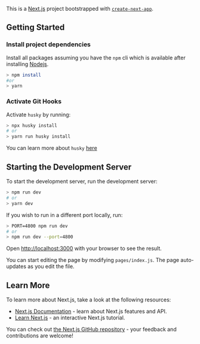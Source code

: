 This is a [Next.js](https://nextjs.org/) project bootstrapped with [`create-next-app`](https://github.com/vercel/next.js/tree/canary/packages/create-next-app).

## Getting Started
### Install project dependencies
Install all packages assuming you have the `npm` cli which is available after installing [Nodejs](https://nodejs.org/en/ "Download NodeJS").
```bash
> npm install 
#or 
> yarn
```

### Activate Git Hooks
Activate `husky` by running:
```bash
> npx husky install
# or
> yarn run husky install
``` 
You can learn more about `husky` [here](https://npmjs.com/package/husky "Husky")

## Starting the Development Server
To start the development server, run the development server:

```bash
> npm run dev
# or
> yarn dev
```



If you wish to run in a different port locally, run:
```bash
> PORT=4800 npm run dev
# or
> npm run dev --port=4800
```

Open [http://localhost:3000](http://localhost:3000) with your browser to see the result.

You can start editing the page by modifying `pages/index.js`. The page auto-updates as you edit the file.

## Learn More
To learn more about Next.js, take a look at the following resources:

- [Next.js Documentation](https://nextjs.org/docs) - learn about Next.js features and API.
- [Learn Next.js](https://nextjs.org/learn) - an interactive Next.js tutorial.

You can check out [the Next.js GitHub repository](https://github.com/vercel/next.js/) - your feedback and contributions are welcome!

